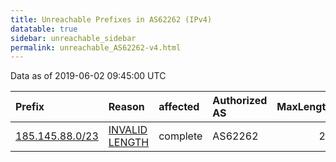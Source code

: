```yaml
---
title: Unreachable Prefixes in AS62262 (IPv4)
datatable: true
sidebar: unreachable_sidebar
permalink: unreachable_AS62262-v4.html
---
```


Data as of 2019-06-02 09:45:00 UTC


<div class="datatable-begin"></div>

| Prefix                                                   | Reason                                                                                                    | affected   | Authorized AS   |   MaxLength | Anchor                                         |   unreachable /24s |
|:---------------------------------------------------------|:----------------------------------------------------------------------------------------------------------|:-----------|:----------------|------------:|:-----------------------------------------------|-------------------:|
| [185.145.88.0/23](https://stat.ripe.net/185.145.88.0/23) | [INVALID LENGTH](https://rpki-validator.ripe.net/announcement-preview?asn=AS62262&prefix=185.145.88.0/23) | complete   | AS62262         |          22 | [RIPE](unreachable_RIPE_NCC_RPKI_Root-v4.html) |                  2 |

<div class="datatable-end"></div>